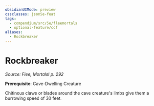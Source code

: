 ```yaml
---
obsidianUIMode: preview
cssclasses: json5e-feat
tags:
  - compendium/src/5e/fleemortals
  - optional-feature/ccf
aliases:
  - Rockbreaker
---
```

# Rockbreaker
*Source: Flee, Mortals! p. 292*  

**Prerequisite**: Cave-Dwelling Creature

Chitinous claws or blades around the cave creature's limbs give them a burrowing speed of 30 feet.
